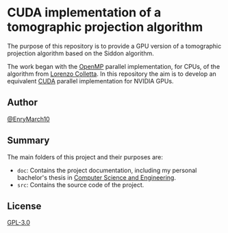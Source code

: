 # CUDA implementation of a tomographic projection algorithm

The purpose of this repository is to provide a GPU version of a tomographic projection algorithm based on the Siddon algorithm.

The work began with the [OpenMP](https://www.openmp.org/) parallel implementation, for CPUs, of the algorithm from
[Lorenzo Colletta](https://github.com/mmarzolla/3D-CT-projection-openmp.git).
In this repository the aim is to develop an equivalent [CUDA](https://developer.nvidia.com/cuda-toolkit) parallel implementation
for NVIDIA GPUs.

## Author

[@EnryMarch10](https://github.com/EnryMarch10)

## Summary

The main folders of this project and their purposes are:
- `doc`: Contains the project documentation, including my personal bachelor's thesis in
  [Computer Science and Engineering](https://corsi.unibo.it/1cycle/ComputerScienceEngineering).
- `src`: Contains the source code of the project.

## License

[GPL-3.0](https://www.gnu.org/licenses/gpl-3.0.html)